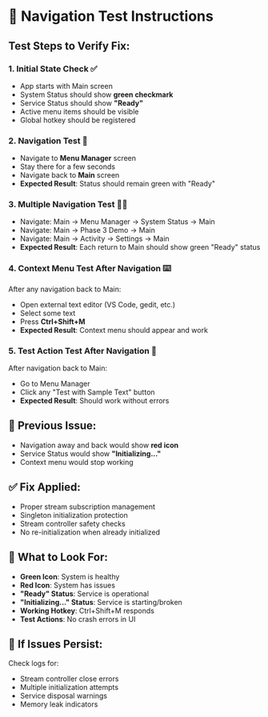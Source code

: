 # 🧪 Navigation Test Instructions

## Test Steps to Verify Fix:

### 1. **Initial State Check** ✅
- App starts with Main screen
- System Status should show **green checkmark**
- Service Status should show **"Ready"**
- Active menu items should be visible
- Global hotkey should be registered

### 2. **Navigation Test** 🔄
- Navigate to **Menu Manager** screen
- Stay there for a few seconds
- Navigate back to **Main** screen
- **Expected Result**: Status should remain green with "Ready"

### 3. **Multiple Navigation Test** 🔄🔄
- Navigate: Main → Menu Manager → System Status → Main
- Navigate: Main → Phase 3 Demo → Main  
- Navigate: Main → Activity → Settings → Main
- **Expected Result**: Each return to Main should show green "Ready" status

### 4. **Context Menu Test After Navigation** ⌨️
After any navigation back to Main:
- Open external text editor (VS Code, gedit, etc.)
- Select some text
- Press **Ctrl+Shift+M**
- **Expected Result**: Context menu should appear and work

### 5. **Test Action Test After Navigation** 🧪
After navigation back to Main:
- Go to Menu Manager
- Click any "Test with Sample Text" button
- **Expected Result**: Should work without errors

## 🐛 **Previous Issue:**
- Navigation away and back would show **red icon** 
- Service Status would show **"Initializing..."**
- Context menu would stop working

## ✅ **Fix Applied:**
- Proper stream subscription management
- Singleton initialization protection  
- Stream controller safety checks
- No re-initialization when already initialized

## 📱 **What to Look For:**
- **Green Icon**: System is healthy
- **Red Icon**: System has issues
- **"Ready" Status**: Service is operational
- **"Initializing..." Status**: Service is starting/broken
- **Working Hotkey**: Ctrl+Shift+M responds
- **Test Actions**: No crash errors in UI

## 🚨 **If Issues Persist:**
Check logs for:
- Stream controller close errors
- Multiple initialization attempts
- Service disposal warnings
- Memory leak indicators
